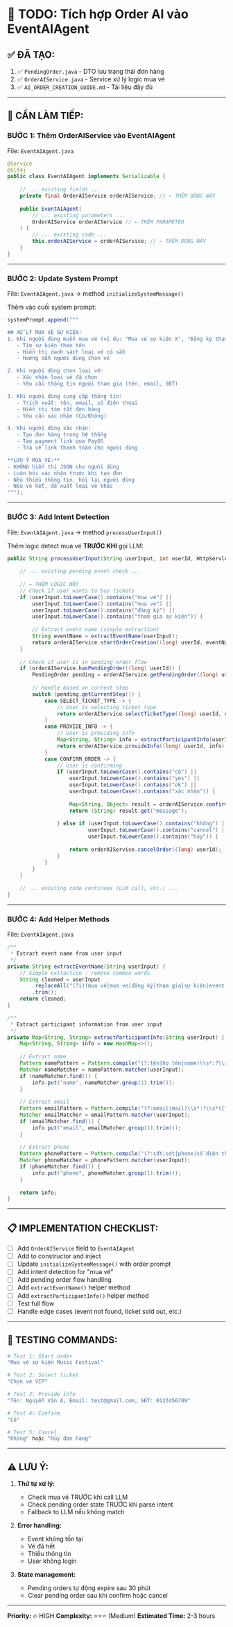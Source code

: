 # 📝 TODO: Tích hợp Order AI vào EventAIAgent

## ✅ ĐÃ TẠO:

1. ✅ `PendingOrder.java` - DTO lưu trạng thái đơn hàng
2. ✅ `OrderAIService.java` - Service xử lý logic mua vé
3. ✅ `AI_ORDER_CREATION_GUIDE.md` - Tài liệu đầy đủ

---

## 🔧 CẦN LÀM TIẾP:

### **BƯỚC 1: Thêm OrderAIService vào EventAIAgent**

File: `EventAIAgent.java`

```java
@Service
@Slf4j
public class EventAIAgent implements Serializable {
    
    // ... existing fields ...
    private final OrderAIService orderAIService; // ← THÊM DÒNG NÀY
    
    public EventAIAgent(
        // ... existing parameters ...
        OrderAIService orderAIService // ← THÊM PARAMETER
    ) {
        // ... existing code ...
        this.orderAIService = orderAIService; // ← THÊM DÒNG NÀY
    }
}
```

---

### **BƯỚC 2: Update System Prompt**

File: `EventAIAgent.java` → method `initializeSystemMessage()`

Thêm vào cuối system prompt:

```java
systemPrompt.append("""

## XỬ LÝ MUA VÉ SỰ KIỆN:
1. Khi người dùng muốn mua vé (ví dụ: "Mua vé sự kiện X", "Đăng ký tham gia Y"):
   - Tìm sự kiện theo tên
   - Hiển thị danh sách loại vé có sẵn
   - Hướng dẫn người dùng chọn vé

2. Khi người dùng chọn loại vé:
   - Xác nhận loại vé đã chọn
   - Yêu cầu thông tin người tham gia (tên, email, SĐT)

3. Khi người dùng cung cấp thông tin:
   - Trích xuất: tên, email, số điện thoại
   - Hiển thị tóm tắt đơn hàng
   - Yêu cầu xác nhận (Có/Không)

4. Khi người dùng xác nhận:
   - Tạo đơn hàng trong hệ thống
   - Tạo payment link qua PayOS
   - Trả về link thanh toán cho người dùng

**LƯU Ý MUA VÉ:**
- KHÔNG hiển thị JSON cho người dùng
- Luôn hỏi xác nhận trước khi tạo đơn
- Nếu thiếu thông tin, hỏi lại người dùng
- Nếu vé hết, đề xuất loại vé khác
""");
```

---

### **BƯỚC 3: Add Intent Detection**

File: `EventAIAgent.java` → method `processUserInput()`

Thêm logic detect mua vé **TRƯỚC KHI** gọi LLM:

```java
public String processUserInput(String userInput, int userId, HttpServletResponse response) throws Exception {
    
    // ... existing pending event check ...
    
    // ← THÊM LOGIC NÀY
    // Check if user wants to buy tickets
    if (userInput.toLowerCase().contains("mua vé") || 
        userInput.toLowerCase().contains("mua ve") ||
        userInput.toLowerCase().contains("đăng ký") ||
        userInput.toLowerCase().contains("tham gia sự kiện")) {
        
        // Extract event name (simple extraction)
        String eventName = extractEventName(userInput);
        return orderAIService.startOrderCreation((long) userId, eventName);
    }
    
    // Check if user is in pending order flow
    if (orderAIService.hasPendingOrder((long) userId)) {
        PendingOrder pending = orderAIService.getPendingOrder((long) userId);
        
        // Handle based on current step
        switch (pending.getCurrentStep()) {
            case SELECT_TICKET_TYPE -> {
                // User is selecting ticket type
                return orderAIService.selectTicketType((long) userId, userInput);
            }
            case PROVIDE_INFO -> {
                // User is providing info
                Map<String, String> info = extractParticipantInfo(userInput);
                return orderAIService.provideInfo((long) userId, info);
            }
            case CONFIRM_ORDER -> {
                // User is confirming
                if (userInput.toLowerCase().contains("có") || 
                    userInput.toLowerCase().contains("yes") ||
                    userInput.toLowerCase().contains("ok") ||
                    userInput.toLowerCase().contains("xác nhận")) {
                    
                    Map<String, Object> result = orderAIService.confirmOrder((long) userId);
                    return (String) result.get("message");
                    
                } else if (userInput.toLowerCase().contains("không") || 
                          userInput.toLowerCase().contains("cancel") ||
                          userInput.toLowerCase().contains("hủy")) {
                    
                    return orderAIService.cancelOrder((long) userId);
                }
            }
        }
    }
    
    // ... existing code continues (LLM call, etc.) ...
}
```

---

### **BƯỚC 4: Add Helper Methods**

File: `EventAIAgent.java`

```java
/**
 * Extract event name from user input
 */
private String extractEventName(String userInput) {
    // Simple extraction - remove common words
    String cleaned = userInput
        .replaceAll("(?i)(mua vé|mua ve|đăng ký|tham gia|sự kiện|event)", "")
        .trim();
    return cleaned;
}

/**
 * Extract participant information from user input
 */
private Map<String, String> extractParticipantInfo(String userInput) {
    Map<String, String> info = new HashMap<>();
    
    // Extract name
    Pattern namePattern = Pattern.compile("(?:tên|họ tên|name)\\s*:?\\s*([^,]+)", Pattern.CASE_INSENSITIVE);
    Matcher nameMatcher = namePattern.matcher(userInput);
    if (nameMatcher.find()) {
        info.put("name", nameMatcher.group(1).trim());
    }
    
    // Extract email
    Pattern emailPattern = Pattern.compile("(?:email|mail)\\s*:?\\s*([^,\\s]+@[^,\\s]+)", Pattern.CASE_INSENSITIVE);
    Matcher emailMatcher = emailPattern.matcher(userInput);
    if (emailMatcher.find()) {
        info.put("email", emailMatcher.group(1).trim());
    }
    
    // Extract phone
    Pattern phonePattern = Pattern.compile("(?:sđt|sdt|phone|số điện thoại)\\s*:?\\s*([0-9]+)", Pattern.CASE_INSENSITIVE);
    Matcher phoneMatcher = phonePattern.matcher(userInput);
    if (phoneMatcher.find()) {
        info.put("phone", phoneMatcher.group(1).trim());
    }
    
    return info;
}
```

---

## 📋 IMPLEMENTATION CHECKLIST:

- [ ] Add `OrderAIService` field to `EventAIAgent`
- [ ] Add to constructor and inject
- [ ] Update `initializeSystemMessage()` with order prompt
- [ ] Add intent detection for "mua vé"
- [ ] Add pending order flow handling
- [ ] Add `extractEventName()` helper method
- [ ] Add `extractParticipantInfo()` helper method
- [ ] Test full flow
- [ ] Handle edge cases (event not found, ticket sold out, etc.)

---

## 🧪 TESTING COMMANDS:

```bash
# Test 1: Start order
"Mua vé sự kiện Music Festival"

# Test 2: Select ticket
"Chọn vé VIP"

# Test 3: Provide info
"Tên: Nguyễn Văn A, Email: test@gmail.com, SĐT: 0123456789"

# Test 4: Confirm
"Có"

# Test 5: Cancel
"Không" hoặc "Hủy đơn hàng"
```

---

## ⚠️ LƯU Ý:

1. **Thứ tự xử lý:**
   - Check mua vé TRƯỚC khi call LLM
   - Check pending order state TRƯỚC khi parse intent
   - Fallback to LLM nếu không match

2. **Error handling:**
   - Event không tồn tại
   - Vé đã hết
   - Thiếu thông tin
   - User không login

3. **State management:**
   - Pending orders tự động expire sau 30 phút
   - Clear pending order sau khi confirm hoặc cancel

---

**Priority:** 🔥 HIGH
**Complexity:** ⭐⭐⭐ (Medium)
**Estimated Time:** 2-3 hours



































